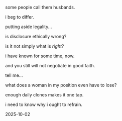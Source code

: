 some people call them husbands.  

i beg to differ.  

putting aside legality...  

is disclosure ethically wrong?  

is it not simply what is *right*?

i have known for some time, now.  

and you still will not negotiate in good faith.  

tell me...  

what does a woman in my position even have to lose?  

enough daily clones makes it one tap.  

i need to know why i ought to refrain.  

2025-10-02
